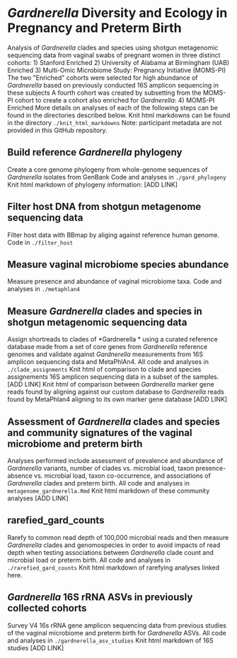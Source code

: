 # *Gardnerella* Diversity and Ecology in Pregnancy and Preterm Birth
Analysis of *Gardnerella* clades and species using shotgun metagenomic sequencing data from vaginal swabs of pregnant women in three distinct cohorts: 
    1) Stanford Enriched
    2) University of Alabama at Birmingham (UAB) Enriched 
    3) Multi-Omic Microbiome Study: Pregnancy Initiative (MOMS-PI) 
The two "Enriched" cohorts were selected for high abundance of *Gardnerella* based on previously conducted 16S amplicon sequencing in these subjects
A fourth cohort was created by subsetting from the MOMS-PI cohort to create a cohort also enriched for *Gardnerella*:
    4) MOMS-PI Enriched
More details on analyses of each of the following steps can be found in the directories described below. Knit html markdowns can be found in the directory `./knit_html_markdowns`
Note: participant metadata are not provided in this GitHub repository.

## Build reference *Gardnerella* phylogeny
Create a core genome phylogeny from whole-genome sequences of *Gardnerella* isolates from GenBank
Code and analyses in `./gard_phylogeny`
Knit html markdown of phylogeny information: [ADD LINK]

## Filter host DNA from shotgun metagenome sequencing data
Filter host data with BBmap by aliging against reference human genome.
Code in `./filter_host`

## Measure vaginal microbiome species abundance
Measure presence and abundance of vaginal microbiome taxa.
Code and analyses in `./metaphlan4`

## Measure *Gardnerella* clades and species in shotgun metagenomic sequencing data
Assign shortreads to clades of *Gardnerella * using a curated reference database made from a set of core genes from *Gardnerella* reference genomes and validate against *Gardnerella* measurements from 16S amplicon sequencing data and MetaPhlAn4.
All code and analyses in `./clade_assignments`
Knit html of comparison to clade and species assignements 16S amplicon sequencing data in a subset of the samples. [ADD LINK]
Knit html of comparison between *Gardnerella* marker gene reads found by aligning against our custom database to *Gardnerella* reads found by MetaPhlan4 aligning to its own marker gene database [ADD LINK] 

## Assessment of *Gardnerella* clades and species and community signatures of the vaginal microbiome and preterm birth
Analyses performed include assessment of prevalence and abundance of *Gardnerella* variants, number of clades vs. microbial load, taxon presence-absence vs. microbial load, taxon co-occurrence, and associations of *Gardnerella* clades and preterm birth.
All code and analyses in `metagenome_gardnerella.Rmd`
Knit html markdown of these community analyses [ADD LINK]


## rarefied_gard_counts
Rarefy to common read depth of 100,000 microbial reads and then measure *Gardnerella* clades and genomospecies in order to avoid impacts of read depth when testing associations between *Gardnerella* clade count and microbial load or preterm birth.
All code and analyses in `./rarefied_gard_counts`
Knit html markdown of rarefying analyses linked here.

## *Gardnerella* 16S rRNA ASVs in previously collected cohorts
Survey V4 16s rRNA gene amplicon sequencing data from previous studies of the vaginal microbiome and preterm birth for *Gardnerella* ASVs.
All code and analyses in `./gardnerella_asv_studies`
Knit html markdown of 16S studies [ADD LINK]


